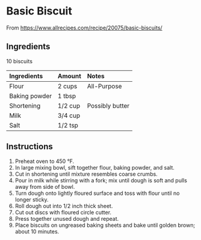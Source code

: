Basic Biscuit
=============

From https://www.allrecipes.com/recipe/20075/basic-biscuits/

Ingredients
-----------

10 biscuits

| Ingredients   | Amount  | Notes           |
|:--------------|:--------|:----------------|
| Flour         | 2 cups  | All-Purpose     |
| Baking powder | 1 tbsp  |                 |
| Shortening    | 1/2 cup | Possibly butter |
| Milk          | 3/4 cup |                 |
| Salt          | 1/2 tsp |                 |

Instructions
------------

1. Preheat oven to 450 °F.
2. In large mixing bowl, sift together flour, baking powder, and salt.
3. Cut in shortening until mixture resembles coarse crumbs.
4. Pour in milk while stirring with a fork; mix until dough is soft and pulls away from side of bowl.
5. Turn dough onto lightly floured surface and toss with flour until no longer sticky.
6. Roll dough out into 1/2 inch thick sheet.
7. Cut out discs with floured circle cutter.
8. Press together unused dough and repeat.
9. Place biscuits on ungreased baking sheets and bake until golden brown; about 10 minutes.
